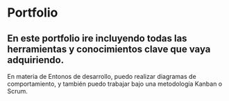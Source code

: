 # Portfolio  
## En este portfolio ire incluyendo todas las herramientas y conocimientos clave que vaya adquiriendo.  

  En materia de Entonos de desarrollo, puedo realizar diagramas de comportamiento, y también puedo trabajar bajo una metodología Kanban o Scrum.  
  

